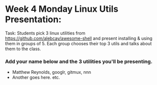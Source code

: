 # Week 4 Monday Linux Utils Presentation:

Task: Students pick 3 linux utilities from https://github.com/alebcay/awesome-shell and present installing & using them in groups of 5.
Each group chooses their top 3 utils and talks about them to the class. 

### Add your name below and the 3 utilities you'll be presenting.

* Matthew Reynolds, googlr, gitmux, nnn
* Another goes here. etc.
